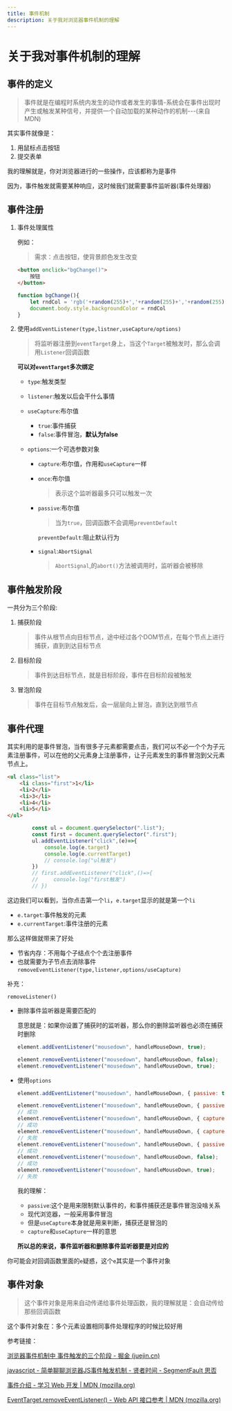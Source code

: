 ```yaml
---
title: 事件机制
description: 关于我对浏览器事件机制的理解
---
```


# 关于我对事件机制的理解

## 事件的定义

> 事件就是在编程时系统内发生的动作或者发生的事情-系统会在事件出现时产生或触发某种信号，并提供一个自动加载的某种动作的机制---(来自MDN)

其实事件就像是：

1. 用鼠标点击按钮
2. 提交表单

我的理解就是，你对浏览器进行的一些操作，应该都称为是事件

因为，事件触发就需要某种响应，这时候我们就需要事件监听器(事件处理器)

## 事件注册

1. 事件处理属性

   例如：

   > 需求：点击按钮，使背景颜色发生改变

   ```html
   <button onclick="bgChange()">
       按钮
   </button>
   ```

   ```javascript
   function bgChange(){
       let rndCol = 'rgb('+random(255)+','+random(255)+','+random(255)+")";
       document.body.style.backgroundColor = rndCol
   }
   ```

2. 使用`addEventListener(type,listner,useCapture/options)`

   > 将监听器注册到`eventTarget`身上，当这个`Target`被触发时，那么会调用`Listener`回调函数

   **可以对`eventTarget`多次绑定**

   + `type`:触发类型

   + `listener`:触发以后会干什么事情

   + `useCapture`:布尔值

     + `true`:事件捕获
     + `false`:事件冒泡，**默认为false**

   + `options`:一个可选参数对象

     + `capture`:布尔值，作用和`useCapture`一样

     + `once`:布尔值

       > 表示这个监听器最多只可以触发一次

     + `passive`:布尔值

       > 当为`true`，回调函数不会调用`preventDefault`

       `preventDefault`:阻止默认行为

     + `signal`:`AbortSignal`

       > `AbortSignal`,的`abort()`方法被调用时，监听器会被移除

## 事件触发阶段

一共分为三个阶段:

1. 捕获阶段

   > 事件从根节点向目标节点，途中经过各个DOM节点，在每个节点上进行捕获，直到到达目标节点

2. 目标阶段

   > 事件到达目标节点，就是目标阶段，事件在目标阶段被触发

3. 冒泡阶段

   > 事件在目标节点触发后，会一层层向上冒泡，直到达到根节点

## 事件代理

其实利用的是事件冒泡，当有很多子元素都需要点击，我们可以不必一个个为子元素注册事件，可以在他的父元素身上注册事件，让子元素发生的事件冒泡到父元素节点上。

```html
<ul class="list">
	<li class="first">1</li>
    <li>2</li>
	<li>3</li>
	<li>4</li>
	<li>5</li>
</ul>
```

```javascript
        const ul = document.querySelector(".list");
        const first = document.querySelector(".first");
        ul.addEventListener("click",(e)=>{
            console.log(e.target)
            console.log(e.currentTarget)
            // console.log("ul触发")
        })
        // first.addEventListener("click",()=>{
        //     console.log("first触发")
        // })
```

这边我们可以看到，当你点击第一个`li`，`e.target`显示的就是第一个`li`

+ `e.target`:事件触发的元素
+ `e.currentTarget`:事件注册的元素

那么这样做就带来了好处

+ 节省内存：不用每个子结点个个去注册事件
+ 也就需要为子节点去消除事件`removeEventListener(type,listener,options/useCapture)`

补充：

`removeListener()`

+ 删除事件监听器是需要匹配的

  意思就是：如果你设置了捕获时的监听器，那么你的删除监听器也必须在捕获时删除

  ```javascript
  element.addEventListener("mousedown", handleMouseDown, true);
  ```

  ```javascript
  element.removeEventListener("mousedown", handleMouseDown, false);     // 失败
  element.removeEventListener("mousedown", handleMouseDown, true);      // 成功
  ```

+ 使用`options`

  ```javascript
  element.addEventListener("mousedown", handleMouseDown, { passive: true });
  ```

  ```javascript
  element.removeEventListener("mousedown", handleMouseDown, { passive: true });    
  // 成功
  element.removeEventListener("mousedown", handleMouseDown, { capture: false });    
  // 成功
  element.removeEventListener("mousedown", handleMouseDown, { capture: true });     
  // 失败
  element.removeEventListener("mousedown", handleMouseDown, { passive: false });    
  // 成功
  element.removeEventListener("mousedown", handleMouseDown, false);                 
  // 成功
  element.removeEventListener("mousedown", handleMouseDown, true);                  
  // 失败
  ```

  我的理解：

  + `passive`:这个是用来限制默认事件的，和事件捕获还是事件冒泡没啥关系
  + 现代浏览器，一般采用事件冒泡
  + 但是`useCapture`本身就是用来判断，捕获还是冒泡的
  + `capture`和`useCapture`一样的意思

  **所以总的来说，事件监听器和删除事件监听器要是对应的**

你可能会对回调函数里面的`e`疑惑，这个`e`其实是一个事件对象

## 事件对象

> 这个事件对象是用来自动传递给事件处理函数，我的理解就是：会自动传给那些回调函数

这个事件对象在：多个元素设置相同事件处理程序的时候比较好用

参考链接：

[浏览器事件机制中 事件触发的三个阶段 - 掘金 (juejin.cn)](https://juejin.cn/post/6844903936223084557)

[javascript - 简单聊聊浏览器JS事件触发机制 - 贤者时间 - SegmentFault 思否](https://segmentfault.com/a/1190000018358609)

[事件介绍 - 学习 Web 开发 | MDN (mozilla.org)](https://developer.mozilla.org/zh-CN/docs/Learn/JavaScript/Building_blocks/Events#addeventlistener_和_removeeventlistener)

[EventTarget.removeEventListener() - Web API 接口参考 | MDN (mozilla.org)](https://developer.mozilla.org/zh-CN/docs/Web/API/EventTarget/removeEventListener)

